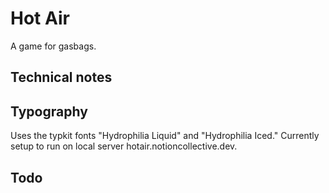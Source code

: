 Hot Air
=======

A game for gasbags.

Technical notes
---------------

Typography
----------

Uses the typkit fonts "Hydrophilia Liquid" and "Hydrophilia Iced." Currently setup to run on local server hotair.notioncollective.dev.

Todo
----
